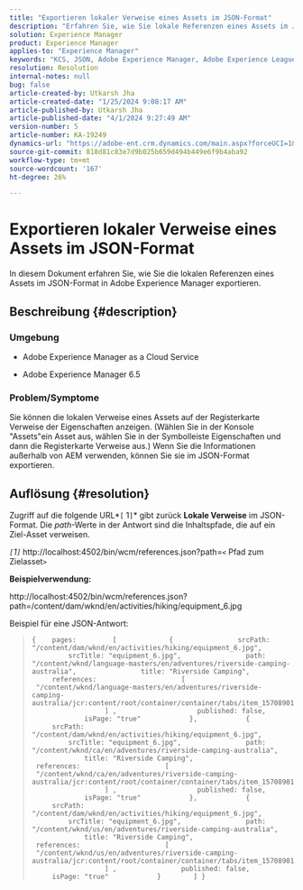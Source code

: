 ```yaml
---
title: "Exportieren lokaler Verweise eines Assets im JSON-Format"
description: "Erfahren Sie, wie Sie lokale Referenzen eines Assets im JSON-Format in Adobe Experience Manager exportieren."
solution: Experience Manager
product: Experience Manager
applies-to: "Experience Manager"
keywords: "KCS, JSON, Adobe Experience Manager, Adobe Experience League, Properties, AEM"
resolution: Resolution
internal-notes: null
bug: false
article-created-by: Utkarsh Jha
article-created-date: "1/25/2024 9:08:17 AM"
article-published-by: Utkarsh Jha
article-published-date: "4/1/2024 9:27:49 AM"
version-number: 5
article-number: KA-19249
dynamics-url: "https://adobe-ent.crm.dynamics.com/main.aspx?forceUCI=1&pagetype=entityrecord&etn=knowledgearticle&id=4ccfb441-61bb-ee11-a569-6045bd006b3d"
source-git-commit: 818d81c83e7d9b025b659d494b449e6f9b4aba92
workflow-type: tm+mt
source-wordcount: '167'
ht-degree: 26%

---
```


# Exportieren lokaler Verweise eines Assets im JSON-Format


In diesem Dokument erfahren Sie, wie Sie die lokalen Referenzen eines Assets im JSON-Format in Adobe Experience Manager exportieren.

## Beschreibung {#description}


### <b>Umgebung</b>

- Adobe Experience Manager as a Cloud Service


- Adobe Experience Manager 6.5


### <b>Problem/Symptome</b>

Sie können die lokalen Verweise eines Assets auf der Registerkarte Verweise der Eigenschaften anzeigen. (Wählen Sie in der Konsole &quot;Assets&quot;ein Asset aus, wählen Sie in der Symbolleiste Eigenschaften und dann die Registerkarte Verweise aus.) Wenn Sie die Informationen außerhalb von AEM verwenden, können Sie sie im JSON-Format exportieren.


## Auflösung {#resolution}


Zugriff auf die folgende URL*`[` 1`]`* gibt zurück <b>Lokale Verweise</b> im JSON-Format. Die *path*-Werte in der Antwort sind die Inhaltspfade, die auf ein Ziel-Asset verweisen.

*`[`1`]`<b>* </b>http://localhost:4502/bin/wcm/references.json?path=`<` Pfad zum Zielasset`>`



<b>Beispielverwendung:</b>

http://localhost:4502/bin/wcm/references.json?path=/content/dam/wknd/en/activities/hiking/equipment_6.jpg

Beispiel für eine JSON-Antwort:


> ```
> {    pages:         [             {                srcPath: "/content/dam/wknd/en/activities/hiking/equipment_6.jpg",                srcTitle: "equipment_6.jpg",                path: "/content/wknd/language-masters/en/adventures/riverside-camping-australia",                title: "Riverside Camping",                references:                     [                         "/content/wknd/language-masters/en/adventures/riverside-camping-australia/jcr:content/root/container/container/tabs/item_1570890147607/par0/image/fileReference"                    ] ,                    published: false,                    isPage: "true"            },            {                srcPath: "/content/dam/wknd/en/activities/hiking/equipment_6.jpg",                srcTitle: "equipment_6.jpg",                path: "/content/wknd/ca/en/adventures/riverside-camping-australia",                title: "Riverside Camping",                references:                     [                         "/content/wknd/ca/en/adventures/riverside-camping-australia/jcr:content/root/container/container/tabs/item_1570890147607/par0/image/fileReference"                    ] ,                    published: false,                    isPage: "true"            },            {                srcPath: "/content/dam/wknd/en/activities/hiking/equipment_6.jpg",                srcTitle: "equipment_6.jpg",                path: "/content/wknd/us/en/adventures/riverside-camping-australia",                title: "Riverside Camping",                references:                     [                         "/content/wknd/us/en/adventures/riverside-camping-australia/jcr:content/root/container/container/tabs/item_1570890147607/par0/image/fileReference"                    ] ,                published: false,                isPage: "true"            }        ] }
> ```


